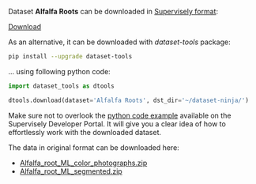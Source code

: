 Dataset **Alfalfa Roots** can be downloaded in [Supervisely format](https://developer.supervisely.com/api-references/supervisely-annotation-json-format):

 [Download](https://assets.supervisely.com/supervisely-supervisely-assets-public/teams_storage/P/2/gk/zoBdA4v4KVT5XF4bMxGWkYdpT82IggREVg3vMjqK3wI5ocf9hXgm8niObWcOjwhjn31O7t1RnCjdRWwbOFPZ1hBrtW07O8vPiTaCRpx90KYbwR2j4r8ALh1omhr3.tar)

As an alternative, it can be downloaded with *dataset-tools* package:
``` bash
pip install --upgrade dataset-tools
```

... using following python code:
``` python
import dataset_tools as dtools

dtools.download(dataset='Alfalfa Roots', dst_dir='~/dataset-ninja/')
```
Make sure not to overlook the [python code example](https://developer.supervisely.com/getting-started/python-sdk-tutorials/iterate-over-a-local-project) available on the Supervisely Developer Portal. It will give you a clear idea of how to effortlessly work with the downloaded dataset.

The data in original format can be downloaded here:

- [Alfalfa_root_ML_color_photographs.zip](https://zenodo.org/record/5879779/files/Alfalfa_root_ML_color_photographs.zip?download=1)
- [Alfalfa_root_ML_segmented.zip](https://zenodo.org/record/5879779/files/Alfalfa_root_ML_segmented.zip?download=1)
